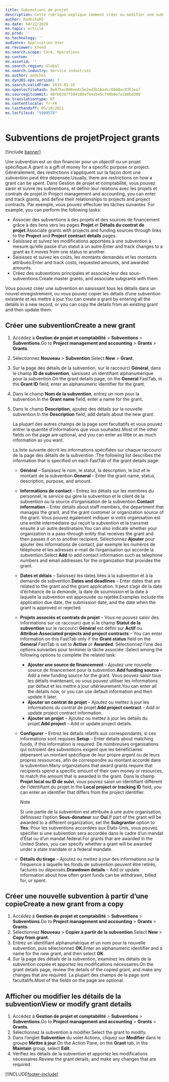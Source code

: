 ```yaml
---
title: Subventions de projet
description: Cette rubrique explique comment créer ou modifier une subvention.
author: RadhikaRS
ms.date: 04/22/2020
ms.topic: article
ms.prod: ''
ms.technology: ''
audience: Application User
ms.reviewer: kfend
ms.search.scope: Core, Operations
ms.custom: ''
ms.assetid: ''
ms.search.region: Global
ms.search.industry: Service industries
ms.author: andchoi
ms.dyn365.ops.version: 7
ms.search.validFrom: 2019-01-15
ms.openlocfilehash: 8e875ec086ee4c5e2ed3b16adcc6048ac8351ea7
ms.sourcegitcommit: 40f68387f594180af64a5e5c748b6efa188bd300
ms.translationtype: HT
ms.contentlocale: fr-FR
ms.lasthandoff: 05/10/2021
ms.locfileid: "5999578"
---
```

# <a name="project-grants"></a><span data-ttu-id="e0cda-103">Subventions de projet</span><span class="sxs-lookup"><span data-stu-id="e0cda-103">Project grants</span></span>

[!include [banner](../includes/banner.md)]

<span data-ttu-id="e0cda-104">Une subvention est un don financier pour un objectif ou un projet spécifique.</span><span class="sxs-lookup"><span data-stu-id="e0cda-104">A grant is a gift of money for a specific purpose or project.</span></span> <span data-ttu-id="e0cda-105">Généralement, des restrictions s’appliquent sur la façon dont une subvention peut être dépensée.</span><span class="sxs-lookup"><span data-stu-id="e0cda-105">Usually, there are restrictions on how a grant can be spent.</span></span> <span data-ttu-id="e0cda-106">Dans Gestion de projet et comptabilité, vous pouvez saisir et suivre les subventions, et définir leur relations avec les projets et contrats de projet.</span><span class="sxs-lookup"><span data-stu-id="e0cda-106">In Project management and accounting, you can enter and track grants, and define their relationships to projects and project contracts.</span></span> <span data-ttu-id="e0cda-107">Par exemple, vous pouvez effectuer les tâches suivantes :</span><span class="sxs-lookup"><span data-stu-id="e0cda-107">For example, you can perform the following tasks:</span></span>

- <span data-ttu-id="e0cda-108">Associer des subventions à des projets et des sources de financement grâce à des liens vers les pages **Projet** et **Détails du contrat de projet**.</span><span class="sxs-lookup"><span data-stu-id="e0cda-108">Associate grants with projects and funding sources through links to the **Project** and **Project contract details** pages.</span></span>
- <span data-ttu-id="e0cda-109">Saisissez et suivez les modifications apportées à une subvention à mesure qu’elle passe d’un statut à un autre.</span><span class="sxs-lookup"><span data-stu-id="e0cda-109">Enter and track changes to a grant as it moves from one status to another.</span></span>
- <span data-ttu-id="e0cda-110">Saisissez et suivez les coûts, les montants demandés et les montants attribués.</span><span class="sxs-lookup"><span data-stu-id="e0cda-110">Enter and track costs, requested amounts, and awarded amounts.</span></span>
- <span data-ttu-id="e0cda-111">Créez des subventions principales et associez-leur des sous-subventions.</span><span class="sxs-lookup"><span data-stu-id="e0cda-111">Create master grants, and associate subgrants with them.</span></span>

<span data-ttu-id="e0cda-112">Vous pouvez créer une subvention en saisissant tous les détails dans un nouvel enregistrement, ou vous pouvez copier les détails d’une subvention existante et les mettre à jour.</span><span class="sxs-lookup"><span data-stu-id="e0cda-112">You can create a grant by entering all the details in a new record, or you can copy the details from an existing grant and then update them.</span></span>

## <a name="create-a-new-grant"></a><span data-ttu-id="e0cda-113">Créer une subvention</span><span class="sxs-lookup"><span data-stu-id="e0cda-113">Create a new grant</span></span>

1. <span data-ttu-id="e0cda-114">Accédez à **Gestion de projet et comptabilité** \> **Subventions** \> **Subventions**.</span><span class="sxs-lookup"><span data-stu-id="e0cda-114">Go to **Project management and accounting** \> **Grants** \> **Grants**.</span></span>
2. <span data-ttu-id="e0cda-115">Sélectionnez **Nouveau** \> **Subvention**.</span><span class="sxs-lookup"><span data-stu-id="e0cda-115">Select **New** \> **Grant**.</span></span>
3. <span data-ttu-id="e0cda-116">Sur la page des détails de la subvention, sur le raccourci **Général**, dans le champ **ID de subvention**, saisissez un identifiant alphanumérique pour la subvention.</span><span class="sxs-lookup"><span data-stu-id="e0cda-116">On the grant details page, on the **General** FastTab, in the **Grant ID** field, enter an alphanumeric identifier for the grant.</span></span>
4. <span data-ttu-id="e0cda-117">Dans le champ **Nom de la subvention**, entrez un nom pour la subvention.</span><span class="sxs-lookup"><span data-stu-id="e0cda-117">In the **Grant name** field, enter a name for the grant.</span></span>
5. <span data-ttu-id="e0cda-118">Dans le champ **Description**, ajoutez des détails sur la nouvelle subvention.</span><span class="sxs-lookup"><span data-stu-id="e0cda-118">In the **Description** field, add details about the new grant.</span></span>

    <span data-ttu-id="e0cda-119">La plupart des autres champs de la page sont facultatifs et vous pouvez entrer la quantité d’informations que vous souhaitez.</span><span class="sxs-lookup"><span data-stu-id="e0cda-119">Most of the other fields on the page are optional, and you can enter as little or as much information as you want.</span></span>

    <span data-ttu-id="e0cda-120">La liste suivante décrit les informations spécifiées sur chaque raccourci de la page des détails de la subvention :</span><span class="sxs-lookup"><span data-stu-id="e0cda-120">The following list describes the information that is specified on each FastTab of the grant details page:</span></span>

    - <span data-ttu-id="e0cda-121">**Général** – Saisissez le nom, le statut, la description, le but et le montant de la subvention.</span><span class="sxs-lookup"><span data-stu-id="e0cda-121">**General** – Enter the grant name, status, description, purpose, and amount.</span></span>
    - <span data-ttu-id="e0cda-122">**Informations de contact** – Entrez les détails sur les membres du personnel, le service qui gère la subvention et le client de la subvention ou la source d’organisation de la subvention.</span><span class="sxs-lookup"><span data-stu-id="e0cda-122">**Contact information** – Enter details about staff members, the department that manages the grant, and the grant customer or organization source of the grant.</span></span> <span data-ttu-id="e0cda-123">Vous pouvez également indiquer si votre organisation est une entité intermédiaire qui reçoit la subvention et la transmet ensuite à un autre destinataire.</span><span class="sxs-lookup"><span data-stu-id="e0cda-123">You can also indicate whether your organization is a pass-through entity that receives the grant and then passes it on to another recipient.</span></span> <span data-ttu-id="e0cda-124">Sélectionnez **Ajouter** pour ajouter des informations de contact, par exemple les numéros de téléphone et les adresses e-mail de l’organisation qui accorde la subvention.</span><span class="sxs-lookup"><span data-stu-id="e0cda-124">Select **Add** to add contact information such as telephone numbers and email addresses for the organization that provides the grant.</span></span>
    - <span data-ttu-id="e0cda-125">**Dates et délais** – Saisissez les dates liées à la subvention et à la demande de subvention.</span><span class="sxs-lookup"><span data-stu-id="e0cda-125">**Dates and deadlines** – Enter dates that are related to the grant and the grant application.</span></span> <span data-ttu-id="e0cda-126">Il peut s’agir de la date d’échéance de la demande, la date de soumission et la date à laquelle la subvention est approuvée ou rejetée.</span><span class="sxs-lookup"><span data-stu-id="e0cda-126">Examples include the application due date, the submission date, and the date when the grant is approved or rejected.</span></span>
    - <span data-ttu-id="e0cda-127">**Projets associés et contrats de projet** – Vous ne pouvez saisir des informations sur ce raccourci que si le champ **Statut de la subvention** sur le raccourci **Général** est défini sur **Actif** ou **Attribué**.</span><span class="sxs-lookup"><span data-stu-id="e0cda-127">**Associated projects and project contracts** – You can enter information on this FastTab only if the **Grant status** field on the **General** FastTab is set to **Active** or **Awarded**.</span></span> <span data-ttu-id="e0cda-128">Sélectionnez l’une des options suivantes pour terminer la tâche associée :</span><span class="sxs-lookup"><span data-stu-id="e0cda-128">Select among the following options to complete the related task:</span></span>

        - <span data-ttu-id="e0cda-129">**Ajouter une source de financement** – Ajoutez une nouvelle source de financement pour la subvention.</span><span class="sxs-lookup"><span data-stu-id="e0cda-129">**Add funding source** – Add a new funding source for the grant.</span></span> <span data-ttu-id="e0cda-130">Vous pouvez saisir tous les détails maintenant, ou vous pouvez utiliser les informations par défaut et les mettre à jour ultérieurement.</span><span class="sxs-lookup"><span data-stu-id="e0cda-130">You can enter all the details now, or you can use default information and then update it later.</span></span>
        - <span data-ttu-id="e0cda-131">**Ajouter un contrat de projet** – Ajoutez ou mettez à jour les informations du contrat de projet.</span><span class="sxs-lookup"><span data-stu-id="e0cda-131">**Add project contract** – Add or update project contract information.</span></span>
        - <span data-ttu-id="e0cda-132">**Ajouter un projet** – Ajoutez ou mettez à jour les détails du projet.</span><span class="sxs-lookup"><span data-stu-id="e0cda-132">**Add project** – Add or update project details.</span></span>

    - <span data-ttu-id="e0cda-133">**Configurer** – Entrez les détails relatifs aux correspondants, si ces informations sont requises.</span><span class="sxs-lookup"><span data-stu-id="e0cda-133">**Setup** – Enter details about matching funds, if this information is required.</span></span> <span data-ttu-id="e0cda-134">De nombreuses organisations qui octroient des subventions exigent que les bénéficiaires dépensent un montant spécifique de leur propre argent ou de leurs propres ressources, afin de correspondre au montant accordé dans la subvention.</span><span class="sxs-lookup"><span data-stu-id="e0cda-134">Many organizations that award grants require that recipients spend a specific amount of their own money or resources, to match the amount that is awarded in the grant.</span></span> <span data-ttu-id="e0cda-135">Dans le champ **Projet local ou ID de suivi**, vous pouvez saisir un identifiant différent de l’identifiant du projet.</span><span class="sxs-lookup"><span data-stu-id="e0cda-135">In the **Local project or tracking ID** field, you can enter an identifier that differs from the project identifier.</span></span>

        > [!NOTE]
        > <span data-ttu-id="e0cda-136">Si une partie de la subvention est attribuée à une autre organisation, définissez l’option **Sous-donateur** sur **Oui**.</span><span class="sxs-lookup"><span data-stu-id="e0cda-136">If part of the grant will be awarded to a different organization, set the **Subgrantor** option to **Yes**.</span></span> <span data-ttu-id="e0cda-137">Pour les subventions accordées aux États-Unis, vous pouvez spécifier si une subvention sera accordée dans le cadre d’un mandat d’État ou d’un mandat fédéral.</span><span class="sxs-lookup"><span data-stu-id="e0cda-137">For grants that are awarded in the United States, you can specify whether a grant will be awarded under a state mandate or a federal mandate.</span></span>

    - <span data-ttu-id="e0cda-138">**Détails du tirage** – Ajoutez ou mettez à jour des informations sur la fréquence à laquelle les fonds de subvention peuvent être retirés, facturés ou dépensés.</span><span class="sxs-lookup"><span data-stu-id="e0cda-138">**Drawdown details** – Add or update information about how often grant funds can be withdrawn, billed for, or spent.</span></span>

## <a name="create-a-new-grant-from-a-copy"></a><span data-ttu-id="e0cda-139">Créer une nouvelle subvention à partir d’une copie</span><span class="sxs-lookup"><span data-stu-id="e0cda-139">Create a new grant from a copy</span></span>

1. <span data-ttu-id="e0cda-140">Accédez à **Gestion de projet et comptabilité** \> **Subventions** \> **Subventions**.</span><span class="sxs-lookup"><span data-stu-id="e0cda-140">Go to **Project management and accounting** \> **Grants** \> **Grants**.</span></span>
2. <span data-ttu-id="e0cda-141">Sélectionnez **Nouveau** \> **Copier à partir de la subvention**.</span><span class="sxs-lookup"><span data-stu-id="e0cda-141">Select **New** \> **Copy from grant**.</span></span>
3. <span data-ttu-id="e0cda-142">Entrez un identifiant alphanumérique et un nom pour la nouvelle subvention, puis sélectionnez **OK**.</span><span class="sxs-lookup"><span data-stu-id="e0cda-142">Enter an alphanumeric identifier and a name for the new grant, and then select **OK**.</span></span>
4. <span data-ttu-id="e0cda-143">Sur la page des détails de la subvention, examinez les détails de la subvention copiée et apportez les modifications nécessaires.</span><span class="sxs-lookup"><span data-stu-id="e0cda-143">On the grant details page, review the details of the copied grant, and make any changes that are required.</span></span> <span data-ttu-id="e0cda-144">La plupart des champs de la page sont facultatifs.</span><span class="sxs-lookup"><span data-stu-id="e0cda-144">Most of the fields on the page are optional.</span></span>

## <a name="view-or-modify-grant-details"></a><span data-ttu-id="e0cda-145">Afficher ou modifier les détails de la subvention</span><span class="sxs-lookup"><span data-stu-id="e0cda-145">View or modify grant details</span></span>

1. <span data-ttu-id="e0cda-146">Accédez à **Gestion de projet et comptabilité** \> **Subventions** \> **Subventions**.</span><span class="sxs-lookup"><span data-stu-id="e0cda-146">Go to **Project management and accounting** \> **Grants** \> **Grants**.</span></span>
2. <span data-ttu-id="e0cda-147">Sélectionnez la subvention à modifier.</span><span class="sxs-lookup"><span data-stu-id="e0cda-147">Select the grant to modify.</span></span>
3. <span data-ttu-id="e0cda-148">Dans l’onglet **Subvention** du volet Actions, cliquez sur **Modifier** dans le groupe **Mettre à jour**.</span><span class="sxs-lookup"><span data-stu-id="e0cda-148">On the Action Pane, on the **Grant** tab, in the **Maintain** group, select **Edit**.</span></span>
4. <span data-ttu-id="e0cda-149">Vérifiez les détails de la subvention et apportez les modifications nécessaires.</span><span class="sxs-lookup"><span data-stu-id="e0cda-149">Review the grant details, and make any changes that are required.</span></span>


[!INCLUDE[footer-include](../includes/footer-banner.md)]